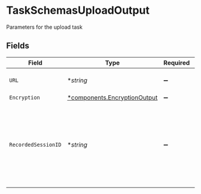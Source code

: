 # TaskSchemasUploadOutput

Parameters for the upload task


## Fields

| Field                                                                                                        | Type                                                                                                         | Required                                                                                                     | Description                                                                                                  | Example                                                                                                      |
| ------------------------------------------------------------------------------------------------------------ | ------------------------------------------------------------------------------------------------------------ | ------------------------------------------------------------------------------------------------------------ | ------------------------------------------------------------------------------------------------------------ | ------------------------------------------------------------------------------------------------------------ |
| `URL`                                                                                                        | **string*                                                                                                    | :heavy_minus_sign:                                                                                           | URL of the asset to "upload"                                                                                 | https://cdn.livepeer.com/ABC123/filename.mp4                                                                 |
| `Encryption`                                                                                                 | [*components.EncryptionOutput](../../models/components/encryptionoutput.md)                                  | :heavy_minus_sign:                                                                                           | N/A                                                                                                          |                                                                                                              |
| `RecordedSessionID`                                                                                          | **string*                                                                                                    | :heavy_minus_sign:                                                                                           | ID of the original recorded session to avoid re-transcoding<br/>of the same content. Only used for import task.<br/> | 78df0075-b5f3-4683-a618-1086faca35dc                                                                         |